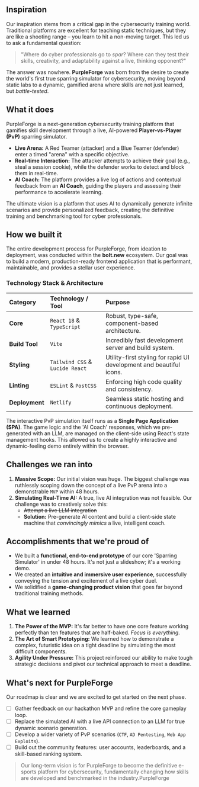 ## Inspiration

Our inspiration stems from a critical gap in the cybersecurity training world. Traditional platforms are excellent for teaching static techniques, but they are like a shooting range – you learn to hit a non-moving target. This led us to ask a fundamental question:

> "Where do cyber professionals go to *spar*? Where can they test their skills, creativity, and adaptability against a live, thinking opponent?"

The answer was nowhere. **PurpleForge** was born from the desire to create the world's first true sparring simulator for cybersecurity, moving beyond static labs to a dynamic, gamified arena where skills are not just learned, but *battle-tested*.

## What it does

PurpleForge is a next-generation cybersecurity training platform that gamifies skill development through a live, AI-powered **Player-vs-Player (PvP)** sparring simulator.

* **Live Arena:** A Red Teamer (attacker) and a Blue Teamer (defender) enter a timed "arena" with a specific objective.
* **Real-time Interaction:** The attacker attempts to achieve their goal (e.g., steal a session cookie), while the defender works to detect and block them in real-time.
* **AI Coach:** The platform provides a live log of actions and contextual feedback from an **AI Coach**, guiding the players and assessing their performance to accelerate learning.

The ultimate vision is a platform that uses AI to dynamically generate infinite scenarios and provide personalized feedback, creating the definitive training and benchmarking tool for cyber professionals.

## How we built it

The entire development process for PurpleForge, from ideation to deployment, was conducted within the **bolt.new** ecosystem. Our goal was to build a modern, production-ready frontend application that is performant, maintainable, and provides a stellar user experience.

### Technology Stack & Architecture

| Category | Technology / Tool | Purpose |
| :--- | :--- | :--- |
| **Core** | `React 18` & `TypeScript` | Robust, type-safe, component-based architecture. |
| **Build Tool** | `Vite` | Incredibly fast development server and build system. |
| **Styling** | `Tailwind CSS` & `Lucide React` | Utility-first styling for rapid UI development and beautiful icons. |
| **Linting** | `ESLint` & `PostCSS` | Enforcing high code quality and consistency. |
| **Deployment** | `Netlify` | Seamless static hosting and continuous deployment. |

The interactive PvP simulation itself runs as a **Single Page Application (SPA)**. The game logic and the 'AI Coach' responses, which we pre-generated with an LLM, are managed on the client-side using React's state management hooks. This allowed us to create a highly interactive and dynamic-feeling demo entirely within the browser.

## Challenges we ran into

1.  **Massive Scope:** Our initial vision was huge. The biggest challenge was ruthlessly scoping down the concept of a live PvP arena into a demonstrable `MVP` within 48 hours.
2.  **Simulating Real-Time AI:** A true, live AI integration was not feasible. Our challenge was to creatively solve this:
    * ~~Attempt a live LLM integration~~
    * **Solution:** Pre-generate AI content and build a client-side state machine that *convincingly mimics* a live, intelligent coach.

## Accomplishments that we're proud of

* We built a **functional, end-to-end prototype** of our core 'Sparring Simulator' in under 48 hours. It's not just a slideshow; it's a working demo.
* We created an **intuitive and immersive user experience**, successfully conveying the tension and excitement of a live cyber duel.
* We solidified a **game-changing product vision** that goes far beyond traditional training methods.

## What we learned

1.  **The Power of the MVP:** It's far better to have one core feature working perfectly than ten features that are half-baked. *Focus is everything*.
2.  **The Art of Smart Prototyping:** We learned how to demonstrate a complex, futuristic idea on a tight deadline by simulating the most difficult components.
3.  **Agility Under Pressure:** This project reinforced our ability to make tough strategic decisions and pivot our technical approach to meet a deadline.

## What's next for PurpleForge

Our roadmap is clear and we are excited to get started on the next phase.

- [ ] Gather feedback on our hackathon MVP and refine the core gameplay loop.
- [ ] Replace the simulated AI with a live API connection to an LLM for true dynamic scenario generation.
- [ ] Develop a wider variety of PvP scenarios (`CTF`, `AD Pentesting`, `Web App Exploits`).
- [ ] Build out the community features: user accounts, leaderboards, and a skill-based ranking system.

> Our long-term vision is for PurpleForge to become the definitive e-sports platform for cybersecurity, fundamentally changing how skills are developed and benchmarked in the industry.PurpleForge
